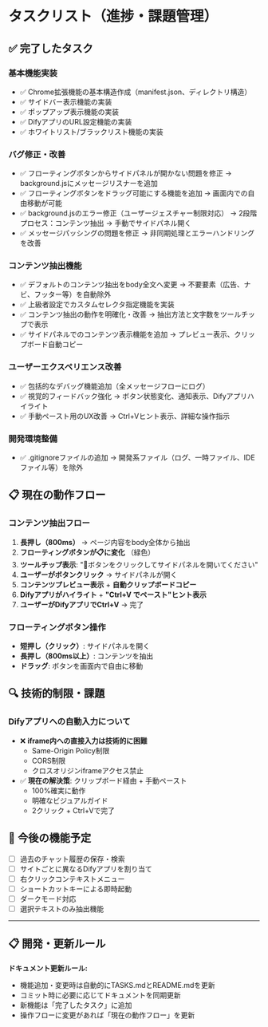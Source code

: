 # タスクリスト（進捗・課題管理）

## ✅ 完了したタスク

### 基本機能実装
- ✅ Chrome拡張機能の基本構造作成（manifest.json、ディレクトリ構造）
- ✅ サイドバー表示機能の実装
- ✅ ポップアップ表示機能の実装  
- ✅ DifyアプリのURL設定機能の実装
- ✅ ホワイトリスト/ブラックリスト機能の実装

### バグ修正・改善
- ✅ フローティングボタンからサイドパネルが開かない問題を修正
  → background.jsにメッセージリスナーを追加
- ✅ フローティングボタンをドラッグ可能にする機能を追加
  → 画面内での自由移動が可能
- ✅ background.jsのエラー修正（ユーザージェスチャー制限対応）
  → 2段階プロセス：コンテンツ抽出 → 手動でサイドパネル開く
- ✅ メッセージパッシングの問題を修正
  → 非同期処理とエラーハンドリングを改善

### コンテンツ抽出機能
- ✅ デフォルトのコンテンツ抽出をbody全文へ変更
  → 不要要素（広告、ナビ、フッター等）を自動除外
- ✅ 上級者設定でカスタムセレクタ指定機能を実装
- ✅ コンテンツ抽出の動作を明確化・改善
  → 抽出方法と文字数をツールチップで表示
- ✅ サイドパネルでのコンテンツ表示機能を追加
  → プレビュー表示、クリップボード自動コピー

### ユーザーエクスペリエンス改善
- ✅ 包括的なデバッグ機能追加（全メッセージフローにログ）
- ✅ 視覚的フィードバック強化
  → ボタン状態変化、通知表示、Difyアプリハイライト
- ✅ 手動ペースト用のUX改善
  → Ctrl+Vヒント表示、詳細な操作指示

### 開発環境整備
- ✅ .gitignoreファイルの追加
  → 開発系ファイル（ログ、一時ファイル、IDEファイル等）を除外

## 📋 現在の動作フロー

### コンテンツ抽出フロー
1. **長押し（800ms）** → ページ内容をbody全体から抽出
2. **フローティングボタンが📋に変化** （緑色）
3. **ツールチップ表示**: "💬ボタンをクリックしてサイドパネルを開いてください"
4. **ユーザーがボタンクリック** → サイドパネルが開く
5. **コンテンツプレビュー表示** + **自動クリップボードコピー**
6. **Difyアプリがハイライト** + **"Ctrl+V でペースト"ヒント表示**
7. **ユーザーがDifyアプリでCtrl+V** → 完了

### フローティングボタン操作
- **短押し（クリック）**: サイドパネルを開く
- **長押し（800ms以上）**: コンテンツを抽出
- **ドラッグ**: ボタンを画面内で自由に移動

## 🔍 技術的制限・課題

### Difyアプリへの自動入力について
- ❌ **iframe内への直接入力は技術的に困難**
  - Same-Origin Policy制限
  - CORS制限  
  - クロスオリジンiframeアクセス禁止
- ✅ **現在の解決策**: クリップボード経由 + 手動ペースト
  - 100%確実に動作
  - 明確なビジュアルガイド
  - 2クリック + Ctrl+Vで完了

## 📝 今後の機能予定

- [ ] 過去のチャット履歴の保存・検索
- [ ] サイトごとに異なるDifyアプリを割り当て
- [ ] 右クリックコンテキストメニュー
- [ ] ショートカットキーによる即時起動
- [ ] ダークモード対応
- [ ] 選択テキストのみ抽出機能

---

## 📋 開発・更新ルール

**ドキュメント更新ルール:**
- 機能追加・変更時は自動的にTASKS.mdとREADME.mdを更新
- コミット時に必要に応じてドキュメントを同期更新
- 新機能は「完了したタスク」に追加
- 操作フローに変更があれば「現在の動作フロー」を更新